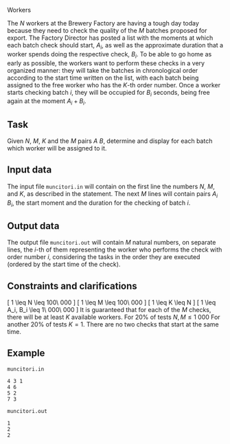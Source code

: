 Workers

The $N$ workers at the Brewery Factory are having a tough day today because they need to check the quality of the $M$ batches proposed for export. The Factory Director has posted a list with the moments at which each batch check should start, $A_i$, as well as the approximate duration that a worker spends doing the respective check, $B_i$. To be able to go home as early as possible, the workers want to perform these checks in a very organized manner: they will take the batches in chronological order according to the start time written on the list, with each batch being assigned to the free worker who has the $K$-th order number. Once a worker starts checking batch $i$, they will be occupied for $B_i$ seconds, being free again at the moment $A_i + B_i$.

## Task

Given $N$, $M$, $K$ and the $M$ pairs $A$ $B$, determine and display for each batch which worker will be assigned to it.

## Input data

The input file `muncitori.in` will contain on the first line the numbers $N$, $M$, and $K$, as described in the statement. The next $M$ lines will contain pairs $A_i$ $B_i$, the start moment and the duration for the checking of batch $i$.

## Output data

The output file `muncitori.out` will contain $M$ natural numbers, on separate lines, the $i$-th of them representing the worker who performs the check with order number $i$, considering the tasks in the order they are executed (ordered by the start time of the check).

## Constraints and clarifications

\[
1 \leq N \leq 100\ 000
\]
\[
1 \leq M \leq 100\ 000
\]
\[
1 \leq K \leq N
\]
\[
1 \leq A_i, B_i \leq 1\ 000\ 000
\]
It is guaranteed that for each of the $M$ checks, there will be at least $K$ available workers.
For 20% of tests $N, M \leq 1\ 000$
For another 20% of tests $K = 1$.
There are no two checks that start at the same time.

## Example

`muncitori.in`
```
4 3 1
4 6
5 2
7 3
```

`muncitori.out`
```
1
2
2
```